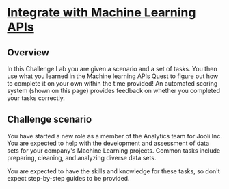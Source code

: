 # [Integrate with Machine Learning APIs](https://www.qwiklabs.com/focuses/12704?parent=catalog)

## Overview

In this Challenge Lab you are given a scenario and a set of tasks. You then use what you learned in the Machine learning APIs Quest to figure out how to complete it on your own within the time provided! An automated scoring system (shown on this page) provides feedback on whether you completed your tasks correctly.

## Challenge scenario

You have started a new role as a member of the Analytics team for Jooli Inc. You are expected to help with the development and assessment of data sets for your company's Machine Learning projects. Common tasks include preparing, cleaning, and analyzing diverse data sets.

You are expected to have the skills and knowledge for these tasks, so don't expect step-by-step guides to be provided.